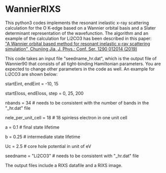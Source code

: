 # WannierRIXS

This python3 codes implements the resonant inelastic x-ray scattering calculation for the O K-edge based on a Wannier orbital basis 
and a Slater determinant representation of the wavefunction. The algorithm and an example of the calculation for Li2CO3 has been described in this paper:  
["A Wannier orbital based method for resonant inelastic x-ray scattering simulation", Chunjing Jia, J. Phys.: Conf. Ser. 1290 012014 (2019)](https://iopscience.iop.org/article/10.1088/1742-6596/1290/1/012014/meta)

This code takes an input file "seedname_hr.dat", which is the output file of Wannier90 that consists of all tight-binding Hamiltonian parameters. 
You are expected to change other parameters in the code as well. An example for Li2CO3 are shown below:

startEint, endEint = -10, 15 

startEloss, endEloss, step = 0, 25, 200

nbands = 34 # needs to be consistent with the number of bands in the "_hr.dat" file

nele_per_unit_cell = 18 # 18 spinless electron in one unit cell

a = 0.1 #  final state lifetime 

b = 0.25 # intermediate state lifetime

Uc = 2.5 # core hole potential in unit of eV

seedname = "Li2CO3" # needs to be consistent with "_hr.dat" file

The output files include a RIXS datafile and a RIXS image.
